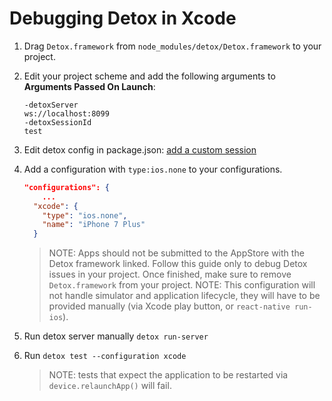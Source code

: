 # Debugging Detox in Xcode

1. Drag `Detox.framework` from `node_modules/detox/Detox.framework` to your project.
2. Edit your project scheme and add the following arguments to **Arguments Passed On Launch**:
	
	```
	-detoxServer
	ws://localhost:8099
	-detoxSessionId
	test
	```
3. Edit detox config in package.json: [add a custom session](/docs/APIRef.Configuration.md#server-configuration)
4. Add a configuration with `type:ios.none` to your configurations. 

	```json
	"configurations": {
		...
      "xcode": {
        "type": "ios.none",
        "name": "iPhone 7 Plus"
      }
	```
	>NOTE: Apps should not be submitted to the AppStore with the Detox framework linked. Follow this guide only to debug Detox issues in your project. Once finished, make sure to remove `Detox.framework` from your project.
	>NOTE: This configuration will not handle simulator and application lifecycle, they will have to be provided manually (via Xcode play button, or `react-native run-ios`).
4. Run detox server manually `detox run-server`
5. Run `detox test --configuration xcode`
	>NOTE: tests that expect the application to be restarted via `device.relaunchApp()` will fail.
